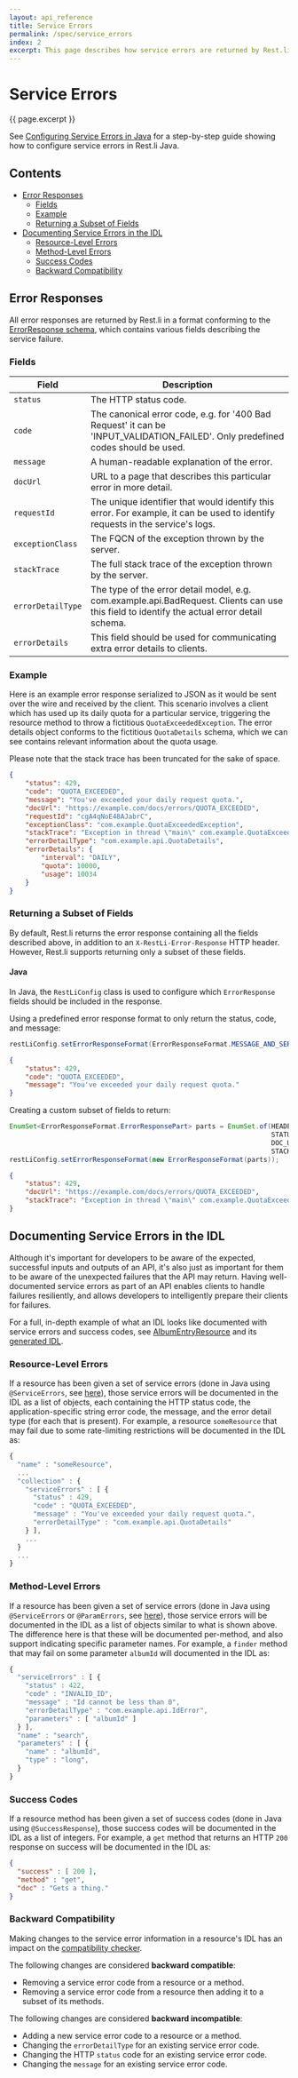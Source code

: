 ```yaml
---
layout: api_reference
title: Service Errors
permalink: /spec/service_errors
index: 2
excerpt: This page describes how service errors are returned by Rest.li and how they are documented in a resource's IDL.
---
```


# Service Errors

{{ page.excerpt }}

See [Configuring Service Errors in Java](/rest.li/user_guide/service_errors_java) for a step-by-step guide showing how
to configure service errors in Rest.li Java.

## Contents

-   [Error Responses](#error-responses)
    - [Fields](#fields)
    - [Example](#example)
    - [Returning a Subset of Fields](#returning-a-subset-of-fields)
-   [Documenting Service Errors in the IDL](#documenting-service-errors-in-the-idl)
    - [Resource-Level Errors](#resource-level-errors)
    - [Method-Level Errors](#method-level-errors)
    - [Success Codes](#success-codes)
    - [Backward Compatibility](#backward-compatibility)

## Error Responses

All error responses are returned by Rest.li in a format conforming to the
[ErrorResponse schema]({{site.data.urls.repo}}/restli-common/src/main/pegasus/com/linkedin/restli/common/ErrorResponse.pdsc),
which contains various fields describing the service failure.

### Fields

| Field             | Description |
|-------------------|-------------|
| `status`          | The HTTP status code. |
| `code`            | The canonical error code, e.g. for '400 Bad Request' it can be 'INPUT_VALIDATION_FAILED'. Only predefined codes should be used. |
| `message`         | A human-readable explanation of the error. |
| `docUrl`          | URL to a page that describes this particular error in more detail. |
| `requestId`       | The unique identifier that would identify this error. For example, it can be used to identify requests in the service's logs. |
| `exceptionClass`  | The FQCN of the exception thrown by the server. |
| `stackTrace`      | The full stack trace of the exception thrown by the server. |
| `errorDetailType` | The type of the error detail model, e.g. com.example.api.BadRequest. Clients can use this field to identify the actual error detail schema. |
| `errorDetails`    | This field should be used for communicating extra error details to clients. |

### Example

Here is an example error response serialized to JSON as it would be sent over the wire and received by the client.
This scenario involves a client which has used up its daily quota for a particular service, triggering the resource
method to throw a fictitious `QuotaExceededException`. The error details object conforms to the fictitious `QuotaDetails`
schema, which we can see contains relevant information about the quota usage.

Please note that the stack trace has been truncated for the sake of space.

```json
{
    "status": 429,
    "code": "QUOTA_EXCEEDED",
    "message": "You've exceeded your daily request quota.",
    "docUrl": "https://example.com/docs/errors/QUOTA_EXCEEDED",
    "requestId": "cgA4qNoE48AJabrC",
    "exceptionClass": "com.example.QuotaExceededException",
    "stackTrace": "Exception in thread \"main\" com.example.QuotaExceededException: ...",
    "errorDetailType": "com.example.api.QuotaDetails",
    "errorDetails": {
        "interval": "DAILY",
        "quota": 10000,
        "usage": 10034
    }
}
```

### Returning a Subset of Fields

By default, Rest.li returns the error response containing all the fields described above, in addition to
an `X-RestLi-Error-Response` HTTP header. However, Rest.li supports returning only a subset of these fields.

#### Java

In Java, the `RestLiConfig` class is used to configure which `ErrorResponse` fields should be included
in the response.

Using a predefined error response format to only return the status, code, and message:

```java
restLiConfig.setErrorResponseFormat(ErrorResponseFormat.MESSAGE_AND_SERVICECODE);
```

```json
{
    "status": 429,
    "code": "QUOTA_EXCEEDED",
    "message": "You've exceeded your daily request quota."
}
```

Creating a custom subset of fields to return:

```java
EnumSet<ErrorResponseFormat.ErrorResponsePart> parts = EnumSet.of(HEADERS,
                                                                  STATUS_CODE_IN_BODY,
                                                                  DOC_URL,
                                                                  STACKTRACE);
restLiConfig.setErrorResponseFormat(new ErrorResponseFormat(parts));
```

```json
{
    "status": 429,
    "docUrl": "https://example.com/docs/errors/QUOTA_EXCEEDED",
    "stackTrace": "Exception in thread \"main\" com.example.QuotaExceededException: ..."
}
```

## Documenting Service Errors in the IDL

Although it's important for developers to be aware of the expected, successful inputs and outputs of an API, it's also
just as important for them to be aware of the unexpected failures that the API may return. Having well-documented
service errors as part of an API enables clients to handle failures resiliently, and allows developers to intelligently
prepare their clients for failures.

For a full, in-depth example of what an IDL looks like documented with service errors and success codes, see
[AlbumEntryResource]({{site.data.urls.repo}}/restli-example-server/src/main/java/com/linkedin/restli/example/impl/AlbumEntryResource.java)
and its [generated IDL]({{site.data.urls.repo}}/restli-example-api/src/main/idl/com.linkedin.restli.example.photos.albumEntry.restspec.json).

### Resource-Level Errors

If a resource has been given a set of service errors (done in Java using `@ServiceErrors`, see
[here](/rest.li/user_guide/service_errors_java)), those service errors will be documented in the IDL as a list of
objects, each containing the HTTP status code, the application-specific string error code, the message, and the
error detail type (for each that is present). For example, a resource `someResource` that may fail due to some
rate-limiting restrictions will be documented in the IDL as:

```js
{
  "name" : "someResource",
  ...
  "collection" : {
    "serviceErrors" : [ {
      "status" : 429,
      "code" : "QUOTA_EXCEEDED",
      "message" : "You've exceeded your daily request quota.",
      "errorDetailType" : "com.example.api.QuotaDetails"
    } ],
    ...
  }
  ...
}
```

### Method-Level Errors

If a resource has been given a set of service errors (done in Java using `@ServiceErrors` or `@ParamErrors`, see
[here](/rest.li/user_guide/service_errors_java)), those service errors will be documented in the IDL as a list of
objects similar to what is shown above. The difference here is that these will be documented per-method, and also
support indicating specific parameter names. For example, a `finder` method that may fail on some parameter `albumId`
will documented in the IDL as:

```js
{
  "serviceErrors" : [ {
    "status" : 422,
    "code" : "INVALID_ID",
    "message" : "Id cannot be less than 0",
    "errorDetailType" : "com.example.api.IdError",
    "parameters" : [ "albumId" ]
  } ],
  "name" : "search",
  "parameters" : [ {
    "name" : "albumId",
    "type" : "long",
  }
}
```

### Success Codes

If a resource method has been given a set of success codes (done in Java using `@SuccessResponse`), those success codes
will be documented in the IDL as a list of integers. For example, a `get` method that returns an HTTP `200` response on
success will be documented in the IDL as:

```json
{
  "success" : [ 200 ],
  "method" : "get",
  "doc" : "Gets a thing."
}
```

### Backward Compatibility

Making changes to the service error information in a resource's IDL has an impact on the
[compatibility checker](/rest.li/modeling/compatibility_check).

The following changes are considered **backward compatible**:

- Removing a service error code from a resource or a method.
- Removing a service error code from a resource then adding it to a subset of its methods.

The following changes are considered **backward incompatible**:

- Adding a new service error code to a resource or a method.
- Changing the `errorDetailType` for an existing service error code.
- Changing the HTTP `status` code for an existing service error code.
- Changing the `message` for an existing service error code.
